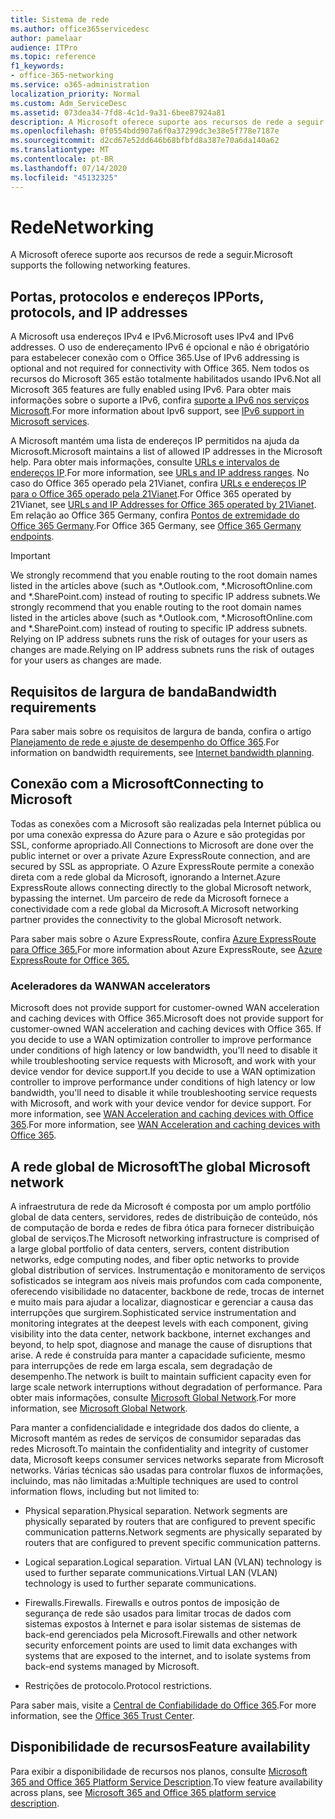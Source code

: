 ```yaml
---
title: Sistema de rede
ms.author: office365servicedesc
author: pamelaar
audience: ITPro
ms.topic: reference
f1_keywords:
- office-365-networking
ms.service: o365-administration
localization_priority: Normal
ms.custom: Adm_ServiceDesc
ms.assetid: 073dea34-7fd8-4c1d-9a31-6bee87924a81
description: A Microsoft oferece suporte aos recursos de rede a seguir.
ms.openlocfilehash: 0f0554bdd907a6f0a37299dc3e38e5f778e7187e
ms.sourcegitcommit: d2cd67e52dd646b68bfbfd8a387e70a6da140a62
ms.translationtype: MT
ms.contentlocale: pt-BR
ms.lasthandoff: 07/14/2020
ms.locfileid: "45132325"
---
```

# <a name="networking"></a><span data-ttu-id="40f1e-103">Rede</span><span class="sxs-lookup"><span data-stu-id="40f1e-103">Networking</span></span>

<span data-ttu-id="40f1e-104">A Microsoft oferece suporte aos recursos de rede a seguir.</span><span class="sxs-lookup"><span data-stu-id="40f1e-104">Microsoft supports the following networking features.</span></span>
  
## <a name="ports-protocols-and-ip-addresses"></a><span data-ttu-id="40f1e-105">Portas, protocolos e endereços IP</span><span class="sxs-lookup"><span data-stu-id="40f1e-105">Ports, protocols, and IP addresses</span></span>

<span data-ttu-id="40f1e-106">A Microsoft usa endereços IPv4 e IPv6.</span><span class="sxs-lookup"><span data-stu-id="40f1e-106">Microsoft uses IPv4 and IPv6 addresses.</span></span> <span data-ttu-id="40f1e-107">O uso de endereçamento IPv6 é opcional e não é obrigatório para estabelecer conexão com o Office 365.</span><span class="sxs-lookup"><span data-stu-id="40f1e-107">Use of IPv6 addressing is optional and not required for connectivity with Office 365.</span></span> <span data-ttu-id="40f1e-108">Nem todos os recursos do Microsoft 365 estão totalmente habilitados usando IPv6.</span><span class="sxs-lookup"><span data-stu-id="40f1e-108">Not all Microsoft 365 features are fully enabled using IPv6.</span></span> <span data-ttu-id="40f1e-109">Para obter mais informações sobre o suporte a IPv6, confira [suporte a IPv6 nos serviços Microsoft](https://docs.microsoft.com/office365/enterprise/ipv6-support).</span><span class="sxs-lookup"><span data-stu-id="40f1e-109">For more information about Ipv6 support, see [IPv6 support in Microsoft services](https://docs.microsoft.com/office365/enterprise/ipv6-support).</span></span>
  
<span data-ttu-id="40f1e-110">A Microsoft mantém uma lista de endereços IP permitidos na ajuda da Microsoft.</span><span class="sxs-lookup"><span data-stu-id="40f1e-110">Microsoft maintains a list of allowed IP addresses in the Microsoft help.</span></span> <span data-ttu-id="40f1e-111">Para obter mais informações, consulte [URLs e intervalos de endereços IP](https://docs.microsoft.com/office365/enterprise/urls-and-ip-address-ranges).</span><span class="sxs-lookup"><span data-stu-id="40f1e-111">For more information, see [URLs and IP address ranges](https://docs.microsoft.com/office365/enterprise/urls-and-ip-address-ranges).</span></span> <span data-ttu-id="40f1e-112">No caso do Office 365 operado pela 21Vianet, confira [URLs e endereços IP para o Office 365 operado pela 21Vianet](https://docs.microsoft.com/office365/enterprise/managing-office-365-endpoints).</span><span class="sxs-lookup"><span data-stu-id="40f1e-112">For Office 365 operated by 21Vianet, see [URLs and IP Addresses for Office 365 operated by 21Vianet](https://docs.microsoft.com/office365/enterprise/managing-office-365-endpoints).</span></span> <span data-ttu-id="40f1e-113">Em relação ao Office 365 Germany, confira [Pontos de extremidade do Office 365 Germany](https://support.office.com/article/Office-365-Germany-endpoints-8a113a50-0071-4155-bb8e-eba5a8dbd4c8).</span><span class="sxs-lookup"><span data-stu-id="40f1e-113">For Office 365 Germany, see [Office 365 Germany endpoints](https://support.office.com/article/Office-365-Germany-endpoints-8a113a50-0071-4155-bb8e-eba5a8dbd4c8).</span></span>
  
> [!IMPORTANT]
> <span data-ttu-id="40f1e-114">We strongly recommend that you enable routing to the root domain names listed in the articles above (such as \*.Outlook.com, \*.MicrosoftOnline.com and \*.SharePoint.com) instead of routing to specific IP address subnets.</span><span class="sxs-lookup"><span data-stu-id="40f1e-114">We strongly recommend that you enable routing to the root domain names listed in the articles above (such as \*.Outlook.com, \*.MicrosoftOnline.com and \*.SharePoint.com) instead of routing to specific IP address subnets.</span></span> <span data-ttu-id="40f1e-115">Relying on IP address subnets runs the risk of outages for your users as changes are made.</span><span class="sxs-lookup"><span data-stu-id="40f1e-115">Relying on IP address subnets runs the risk of outages for your users as changes are made.</span></span> 
  
## <a name="bandwidth-requirements"></a><span data-ttu-id="40f1e-116">Requisitos de largura de banda</span><span class="sxs-lookup"><span data-stu-id="40f1e-116">Bandwidth requirements</span></span>

<span data-ttu-id="40f1e-117">Para saber mais sobre os requisitos de largura de banda, confira o artigo [Planejamento de rede e ajuste de desempenho do Office 365](https://docs.microsoft.com/office365/enterprise/network-planning-and-performance).</span><span class="sxs-lookup"><span data-stu-id="40f1e-117">For information on bandwidth requirements, see [Internet bandwidth planning](https://docs.microsoft.com/office365/enterprise/network-planning-and-performance).</span></span>
  
## <a name="connecting-to-microsoft"></a><span data-ttu-id="40f1e-118">Conexão com a Microsoft</span><span class="sxs-lookup"><span data-stu-id="40f1e-118">Connecting to Microsoft</span></span>

<span data-ttu-id="40f1e-119">Todas as conexões com a Microsoft são realizadas pela Internet pública ou por uma conexão expressa do Azure para o Azure e são protegidas por SSL, conforme apropriado.</span><span class="sxs-lookup"><span data-stu-id="40f1e-119">All Connections to Microsoft are done over the public internet or over a private Azure ExpressRoute connection, and are secured by SSL as appropriate.</span></span> <span data-ttu-id="40f1e-120">O Azure ExpressRoute permite a conexão direta com a rede global da Microsoft, ignorando a Internet.</span><span class="sxs-lookup"><span data-stu-id="40f1e-120">Azure ExpressRoute allows connecting directly to the global Microsoft network, bypassing the internet.</span></span> <span data-ttu-id="40f1e-121">Um parceiro de rede da Microsoft fornece a conectividade com a rede global da Microsoft.</span><span class="sxs-lookup"><span data-stu-id="40f1e-121">A Microsoft networking partner provides the connectivity to the global Microsoft network.</span></span>
  
<span data-ttu-id="40f1e-122">Para saber mais sobre o Azure ExpressRoute, confira [Azure ExpressRoute para Office 365.](https://aka.ms/expressrouteoffice365)</span><span class="sxs-lookup"><span data-stu-id="40f1e-122">For more information about Azure ExpressRoute, see [Azure ExpressRoute for Office 365.](https://aka.ms/expressrouteoffice365)</span></span>
  
### <a name="wan-accelerators"></a><span data-ttu-id="40f1e-123">Aceleradores da WAN</span><span class="sxs-lookup"><span data-stu-id="40f1e-123">WAN accelerators</span></span>

<span data-ttu-id="40f1e-124">Microsoft does not provide support for customer-owned WAN acceleration and caching devices with Office 365.</span><span class="sxs-lookup"><span data-stu-id="40f1e-124">Microsoft does not provide support for customer-owned WAN acceleration and caching devices with Office 365.</span></span> <span data-ttu-id="40f1e-125">If you decide to use a WAN optimization controller to improve performance under conditions of high latency or low bandwidth, you'll need to disable it while troubleshooting service requests with Microsoft, and work with your device vendor for device support.</span><span class="sxs-lookup"><span data-stu-id="40f1e-125">If you decide to use a WAN optimization controller to improve performance under conditions of high latency or low bandwidth, you'll need to disable it while troubleshooting service requests with Microsoft, and work with your device vendor for device support.</span></span> <span data-ttu-id="40f1e-126">For more information, see [WAN Acceleration and caching devices with Office 365](https://support.microsoft.com/help/2690045/using-third-party-network-devices-or-solutions-with-office-365).</span><span class="sxs-lookup"><span data-stu-id="40f1e-126">For more information, see [WAN Acceleration and caching devices with Office 365](https://support.microsoft.com/help/2690045/using-third-party-network-devices-or-solutions-with-office-365).</span></span>
  
## <a name="the-global-microsoft-network"></a><span data-ttu-id="40f1e-127">A rede global de Microsoft</span><span class="sxs-lookup"><span data-stu-id="40f1e-127">The global Microsoft network</span></span>

<span data-ttu-id="40f1e-128">A infraestrutura de rede da Microsoft é composta por um amplo portfólio global de data centers, servidores, redes de distribuição de conteúdo, nós de computação de borda e redes de fibra ótica para fornecer distribuição global de serviços.</span><span class="sxs-lookup"><span data-stu-id="40f1e-128">The Microsoft networking infrastructure is comprised of a large global portfolio of data centers, servers, content distribution networks, edge computing nodes, and fiber optic networks to provide global distribution of services.</span></span> <span data-ttu-id="40f1e-129">Instrumentação e monitoramento de serviços sofisticados se integram aos níveis mais profundos com cada componente, oferecendo visibilidade no datacenter, backbone de rede, trocas de internet e muito mais para ajudar a localizar, diagnosticar e gerenciar a causa das interrupções que surgirem.</span><span class="sxs-lookup"><span data-stu-id="40f1e-129">Sophisticated service instrumentation and monitoring integrates at the deepest levels with each component, giving visibility into the data center, network backbone, internet exchanges and beyond, to help spot, diagnose and manage the cause of disruptions that arise.</span></span> <span data-ttu-id="40f1e-130">A rede é construída para manter a capacidade suficiente, mesmo para interrupções de rede em larga escala, sem degradação de desempenho.</span><span class="sxs-lookup"><span data-stu-id="40f1e-130">The network is built to maintain sufficient capacity even for large scale network interruptions without degradation of performance.</span></span> <span data-ttu-id="40f1e-131">Para obter mais informações, consulte [Microsoft Global Network](https://docs.microsoft.com/azure/networking/microsoft-global-network).</span><span class="sxs-lookup"><span data-stu-id="40f1e-131">For more information, see [Microsoft Global Network](https://docs.microsoft.com/azure/networking/microsoft-global-network).</span></span> 
  
<span data-ttu-id="40f1e-132">Para manter a confidencialidade e integridade dos dados do cliente, a Microsoft mantém as redes de serviços de consumidor separadas das redes Microsoft.</span><span class="sxs-lookup"><span data-stu-id="40f1e-132">To maintain the confidentiality and integrity of customer data, Microsoft keeps consumer services networks separate from Microsoft networks.</span></span> <span data-ttu-id="40f1e-133">Várias técnicas são usadas para controlar fluxos de informações, incluindo, mas não limitadas a:</span><span class="sxs-lookup"><span data-stu-id="40f1e-133">Multiple techniques are used to control information flows, including but not limited to:</span></span>
  
- <span data-ttu-id="40f1e-134">Physical separation.</span><span class="sxs-lookup"><span data-stu-id="40f1e-134">Physical separation.</span></span> <span data-ttu-id="40f1e-135">Network segments are physically separated by routers that are configured to prevent specific communication patterns.</span><span class="sxs-lookup"><span data-stu-id="40f1e-135">Network segments are physically separated by routers that are configured to prevent specific communication patterns.</span></span>
    
- <span data-ttu-id="40f1e-136">Logical separation.</span><span class="sxs-lookup"><span data-stu-id="40f1e-136">Logical separation.</span></span> <span data-ttu-id="40f1e-137">Virtual LAN (VLAN) technology is used to further separate communications.</span><span class="sxs-lookup"><span data-stu-id="40f1e-137">Virtual LAN (VLAN) technology is used to further separate communications.</span></span>
    
- <span data-ttu-id="40f1e-138">Firewalls.</span><span class="sxs-lookup"><span data-stu-id="40f1e-138">Firewalls.</span></span> <span data-ttu-id="40f1e-139">Firewalls e outros pontos de imposição de segurança de rede são usados para limitar trocas de dados com sistemas expostos à Internet e para isolar sistemas de sistemas de back-end gerenciados pela Microsoft.</span><span class="sxs-lookup"><span data-stu-id="40f1e-139">Firewalls and other network security enforcement points are used to limit data exchanges with systems that are exposed to the internet, and to isolate systems from back-end systems managed by Microsoft.</span></span> 
    
- <span data-ttu-id="40f1e-140">Restrições de protocolo.</span><span class="sxs-lookup"><span data-stu-id="40f1e-140">Protocol restrictions.</span></span>
    
<span data-ttu-id="40f1e-141">Para saber mais, visite a [Central de Confiabilidade do Office 365](https://www.microsoft.com/trust-center).</span><span class="sxs-lookup"><span data-stu-id="40f1e-141">For more information, see the [Office 365 Trust Center](https://www.microsoft.com/trust-center).</span></span> 
  
## <a name="feature-availability"></a><span data-ttu-id="40f1e-142">Disponibilidade de recursos</span><span class="sxs-lookup"><span data-stu-id="40f1e-142">Feature availability</span></span>

<span data-ttu-id="40f1e-143">Para exibir a disponibilidade de recursos nos planos, consulte [Microsoft 365 and Office 365 Platform Service Description](office-365-platform-service-description.md).</span><span class="sxs-lookup"><span data-stu-id="40f1e-143">To view feature availability across plans, see [Microsoft 365 and Office 365 platform service description](office-365-platform-service-description.md).</span></span>
  

